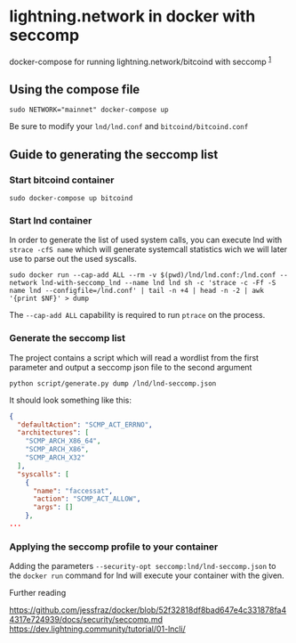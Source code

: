 # lightning.network in docker with seccomp

docker-compose for running lightning.network/bitcoind with seccomp <sup>[1](#myfootnote1)</sup>

## Using the compose file

`sudo NETWORK="mainnet" docker-compose up`

Be sure to modify your `lnd/lnd.conf` and `bitcoind/bitcoind.conf`

## Guide to generating the seccomp list

### Start bitcoind container

`sudo docker-compose up bitcoind`

### Start lnd container

In order to generate the list of used system calls, you can execute lnd with `strace -cfS name` which will generate systemcall statistics wich we will later use to parse out the used syscalls.

`sudo docker run --cap-add ALL --rm -v $(pwd)/lnd/lnd.conf:/lnd.conf --network lnd-with-seccomp_lnd --name lnd lnd sh -c 'strace -c -Ff -S name lnd --configfile=/lnd.conf' | tail -n +4 | head -n -2 | awk '{print $NF}' > dump`

The `--cap-add ALL` capability is required to run `ptrace` on the process.


### Generate the seccomp list

The project contains a script which will read a wordlist from the first parameter and output a seccomp json file to the second argument

`python script/generate.py dump /lnd/lnd-seccomp.json`

It should look something like this:

```json
{
  "defaultAction": "SCMP_ACT_ERRNO",
  "architectures": [
    "SCMP_ARCH_X86_64",
    "SCMP_ARCH_X86",
    "SCMP_ARCH_X32"
  ],
  "syscalls": [
    {
      "name": "faccessat",
      "action": "SCMP_ACT_ALLOW",
      "args": []
    },
...
```

### Applying the seccomp profile to your container

Adding the parameters `--security-opt seccomp:lnd/lnd-seccomp.json` to the `docker run` command for lnd will execute your container with the given.


Further reading

<a name="myfootnote1">https://github.com/jessfraz/docker/blob/52f32818df8bad647e4c331878fa44317e724939/docs/security/seccomp.md</a>
<a name="myfootnote2">https://dev.lightning.community/tutorial/01-lncli/</a>
